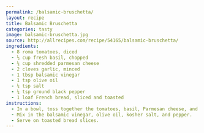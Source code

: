 ```yaml
---
permalink: /balsamic-bruschetta/
layout: recipe
title: Balsamic Bruschetta
categories: tasty 
image: balsamic-bruschetta.jpg
source: http://allrecipes.com/recipe/54165/balsamic-bruschetta/
ingredients:
  - 8 roma tomatoes, diced
  - ⅓ cup fresh basil, chopped
  - ¼ cup shredded parmesan cheese
  - 2 cloves garlic, minced
  - 1 tbsp balsamic vinegar
  - 1 tsp olive oil
  - ¼ tsp salt
  - ¼ tsp ground black pepper
  - 1 loaf French bread, sliced and toasted
instructions:
  - In a bowl, toss together the tomatoes, basil, Parmesan cheese, and garlic.
  - Mix in the balsamic vinegar, olive oil, kosher salt, and pepper.
  - Serve on toasted bread slices.
---
```

